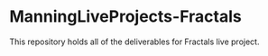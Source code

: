 # ManningLiveProjects-Fractals

This repository holds all of the deliverables for Fractals live project.
